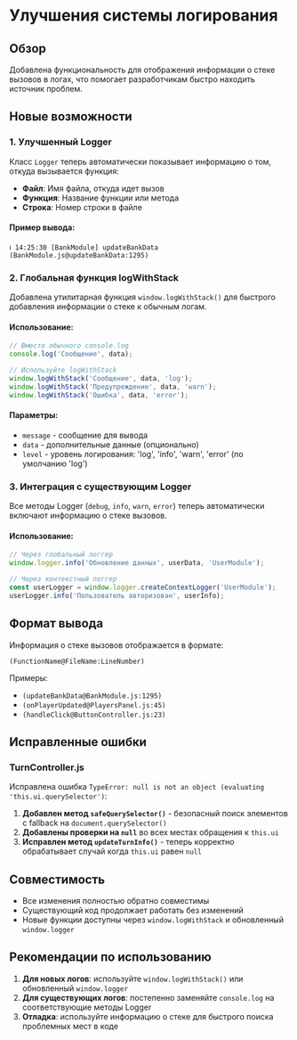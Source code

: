 # Улучшения системы логирования

## Обзор

Добавлена функциональность для отображения информации о стеке вызовов в логах, что помогает разработчикам быстро находить источник проблем.

## Новые возможности

### 1. Улучшенный Logger

Класс `Logger` теперь автоматически показывает информацию о том, откуда вызывается функция:

- **Файл**: Имя файла, откуда идет вызов
- **Функция**: Название функции или метода
- **Строка**: Номер строки в файле

#### Пример вывода:
```
ℹ️ 14:25:30 [BankModule] updateBankData (BankModule.js@updateBankData:1295)
```

### 2. Глобальная функция logWithStack

Добавлена утилитарная функция `window.logWithStack()` для быстрого добавления информации о стеке к обычным логам.

#### Использование:
```javascript
// Вместо обычного console.log
console.log('Сообщение', data);

// Используйте logWithStack
window.logWithStack('Сообщение', data, 'log');
window.logWithStack('Предупреждение', data, 'warn');
window.logWithStack('Ошибка', data, 'error');
```

#### Параметры:
- `message` - сообщение для вывода
- `data` - дополнительные данные (опционально)
- `level` - уровень логирования: 'log', 'info', 'warn', 'error' (по умолчанию 'log')

### 3. Интеграция с существующим Logger

Все методы Logger (`debug`, `info`, `warn`, `error`) теперь автоматически включают информацию о стеке вызовов.

#### Использование:
```javascript
// Через глобальный логгер
window.logger.info('Обновление данных', userData, 'UserModule');

// Через контекстный логгер
const userLogger = window.logger.createContextLogger('UserModule');
userLogger.info('Пользователь авторизован', userInfo);
```

## Формат вывода

Информация о стеке вызовов отображается в формате:
```
(FunctionName@FileName:LineNumber)
```

Примеры:
- `(updateBankData@BankModule.js:1295)`
- `(onPlayerUpdated@PlayersPanel.js:45)`
- `(handleClick@ButtonController.js:23)`

## Исправленные ошибки

### TurnController.js

Исправлена ошибка `TypeError: null is not an object (evaluating 'this.ui.querySelector')`:

1. **Добавлен метод `safeQuerySelector()`** - безопасный поиск элементов с fallback на `document.querySelector()`
2. **Добавлены проверки на `null`** во всех местах обращения к `this.ui`
3. **Исправлен метод `updateTurnInfo()`** - теперь корректно обрабатывает случай когда `this.ui` равен `null`

## Совместимость

- Все изменения полностью обратно совместимы
- Существующий код продолжает работать без изменений
- Новые функции доступны через `window.logWithStack` и обновленный `window.logger`

## Рекомендации по использованию

1. **Для новых логов**: используйте `window.logWithStack()` или обновленный `window.logger`
2. **Для существующих логов**: постепенно заменяйте `console.log` на соответствующие методы Logger
3. **Отладка**: используйте информацию о стеке для быстрого поиска проблемных мест в коде

